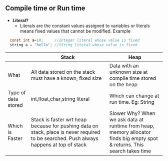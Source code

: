 ## Compile time or Run time
- **Literal?**
  - Literals are the constant values assigned to variables or literals means fixed values that cannot be modified. Example
```c
  const int a=10;     //Integer literal whose value is fixed
  string a = "hello"; //String literal whose value is fixed
```  

||Stack|Heap|
|---|---|---|
|What|All data stored on the stack must have a known, fixed size|Data with an unknown size at compile time stored on the heap|
|Type of data stored|int,float,char,string literal|Which can change at run time. Eg: String|
|Which is Faster|Stack is faster wrt heap because for pushing data on stack, place is never required to be searched. Push always happens at top of stack|Slower Why? When we ask data at runtime from heap, memory allocator finds big empty spot & returns. This search takes time|
